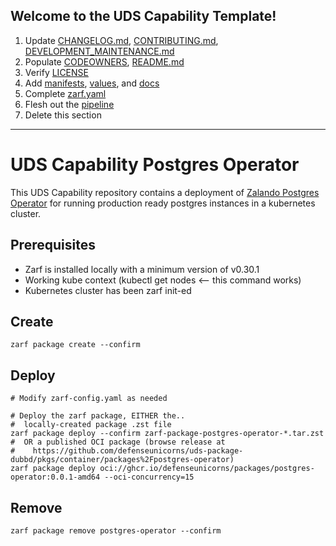 ## Welcome to the UDS Capability Template!

1. Update [CHANGELOG.md](CHANGELOG.md), [CONTRIBUTING.md](CONTRIBUTING.md), [DEVELOPMENT_MAINTENANCE.md](docs/DEVELOPMENT_MAINTENANCE.md)
1. Populate [CODEOWNERS](CODEOWNERS), [README.md](README.md)
1. Verify [LICENSE](LICENSE)
1. Add [manifests](manifests/), [values](values/), and [docs](docs/)
1. Complete [zarf.yaml](zarf.yaml)
1. Flesh out the [pipeline](.github/)
1. Delete this section

***

# UDS Capability Postgres Operator

This UDS Capability repository contains a deployment of [Zalando Postgres Operator](https://github.com/zalando/postgres-operator) for running production ready postgres instances in a kubernetes cluster.

## Prerequisites

- Zarf is installed locally with a minimum version of v0.30.1
- Working kube context (kubectl get nodes <-- this command works)
- Kubernetes cluster has been zarf init-ed

## Create

```console
zarf package create --confirm
```

## Deploy

```console
# Modify zarf-config.yaml as needed

# Deploy the zarf package, EITHER the..
#  locally-created package .zst file
zarf package deploy --confirm zarf-package-postgres-operator-*.tar.zst
#  OR a published OCI package (browse release at
#    https://github.com/defenseunicorns/uds-package-dubbd/pkgs/container/packages%2Fpostgres-operator)
zarf package deploy oci://ghcr.io/defenseunicorns/packages/postgres-operator:0.0.1-amd64 --oci-concurrency=15
```

## Remove

```console
zarf package remove postgres-operator --confirm
```
